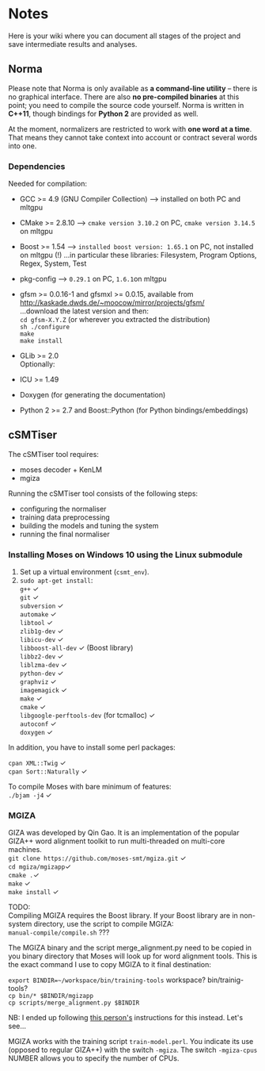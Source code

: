 # Notes
Here is your wiki where you can document all stages of the project and save intermediate results and analyses.

## Norma
Please note that Norma is only available as **a command-line utility** – there is no graphical interface. There are also **no pre-compiled binaries** at this point; you need to compile the source code yourself. Norma is written in **C++11**, though bindings for **Python 2** are provided as well.

At the moment, normalizers are restricted to work with **one word at a time**. That means they cannot take context into account or contract several words into one. 

### Dependencies

Needed for compilation:
* GCC >= 4.9 (GNU Compiler Collection) --> installed on both PC and mltgpu
* CMake >= 2.8.10  --> `cmake version 3.10.2` on PC, `cmake version 3.14.5` on mltgpu 
* Boost >= 1.54 --> `installed boost version: 1.65.1` on PC, not installed on mltgpu (!)
 ...in particular these libraries: Filesystem, Program Options, Regex, System, Test
* pkg-config --> `0.29.1` on PC, `1.6.1`on mltgpu
* gfsm >= 0.0.16-1 and gfsmxl >= 0.0.15, available from http://kaskade.dwds.de/~moocow/mirror/projects/gfsm/<br>
...download the latest version and then:<br>
`cd gfsm-X.Y.Z`  (or wherever you extracted the distribution) <br>
`sh ./configure` <br>
`make` <br>
`make install` <br>
 
* GLib >= 2.0 <br>
Optionally:<br>
* ICU >= 1.49
* Doxygen (for generating the documentation)
* Python 2 >= 2.7 and Boost::Python (for Python bindings/embeddings)

## cSMTiser
The cSMTiser tool requires:<br>
* moses decoder + KenLM
* mgiza

Running the cSMTiser tool consists of the following steps:
* configuring the normaliser
* training data preprocessing
* building the models and tuning the system
* running the final normaliser

### Installing Moses on Windows 10 using the Linux submodule
1. Set up a virtual environment (`csmt_env`).<br>
2. `sudo apt-get install`:<br>
   `g++` ✓  <br>
   `git` ✓ <br>
   `subversion` ✓ <br>
   `automake` ✓ <br>
   `libtool` ✓ <br>
   `zlib1g-dev` ✓ <br>
   `libicu-dev` ✓ <br>
   `libboost-all-dev` ✓ (Boost library)<br>
   `libbz2-dev` ✓ <br>
   `liblzma-dev` ✓ <br>
   `python-dev` ✓ <br>
   `graphviz` ✓     <br>
   `imagemagick` ✓ <br>
   `make` ✓ <br>
   `cmake` ✓ <br>
   `libgoogle-perftools-dev` (for tcmalloc) ✓  <br>
   `autoconf` ✓ <br>
   `doxygen` ✓ <br>
   
In addition, you have to install some perl packages:

`cpan XML::Twig` ✓ <br>
`cpan Sort::Naturally` ✓ <br>

To compile Moses with bare minimum of features:<br>
`./bjam -j4` ✓
   
### MGIZA
GIZA was developed by Qin Gao. It is an implementation of the popular GIZA++ word alignment toolkit to run multi-threaded on multi-core machines.<br>
`git clone https://github.com/moses-smt/mgiza.git` ✓ <br>
`cd mgiza/mgizapp`✓ <br>
`cmake .`✓ <br>
`make` ✓ <br>
`make install` ✓ <br>

TODO:<br>
Compiling MGIZA requires the Boost library. If your Boost library are in non-system directory, use the script to compile MGIZA:<br>
`manual-compile/compile.sh` ??? <br>
   
The MGIZA binary and the script merge_alignment.py need to be copied in you binary directory that Moses will look up for word alignment tools. This is the exact command I use to copy MGIZA to it final destination:<br>

`export BINDIR=~/workspace/bin/training-tools` workspace? bin/trainig-tools? <br> 
`cp bin/* $BINDIR/mgizapp`<br> 
`cp scripts/merge_alignment.py $BINDIR` <br>

NB: I ended up following [this person's](https://danieltakeshi.github.io/2014/11/19/brain-dump-successfully-installing-and-running-the-moses-statistical-machine-translation-system/) instructions for this instead. Let's see...

MGIZA works with the training script `train-model.perl`. You indicate its use (opposed to regular GIZA++) with the switch `-mgiza`. The switch `-mgiza-cpus` NUMBER allows you to specify the number of CPUs. 
